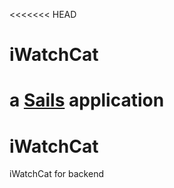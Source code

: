 <<<<<<< HEAD
# iWatchCat

a [Sails](http://sailsjs.org) application
=======
iWatchCat
=========

iWatchCat for backend
